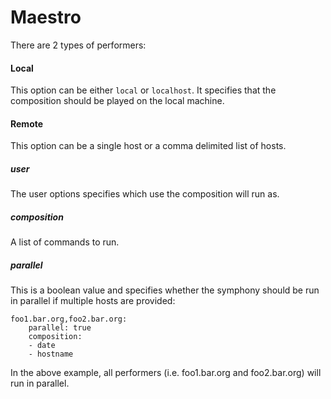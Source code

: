 Maestro
=======

There are 2 types of performers:

#### Local
This option can be either `local` or `localhost`.  It specifies that the composition should be played on the local machine.

#### Remote
This option can be a single host or a comma delimited list of hosts.


##### user
The user options specifies which use the composition will run as.

##### composition
A list of commands to run.

##### parallel
This is a boolean value and specifies whether the symphony should be run in parallel if multiple hosts are provided:

    foo1.bar.org,foo2.bar.org:
        parallel: true
        composition:
        - date
        - hostname

In the above example, all performers (i.e. foo1.bar.org and foo2.bar.org) will run in parallel.